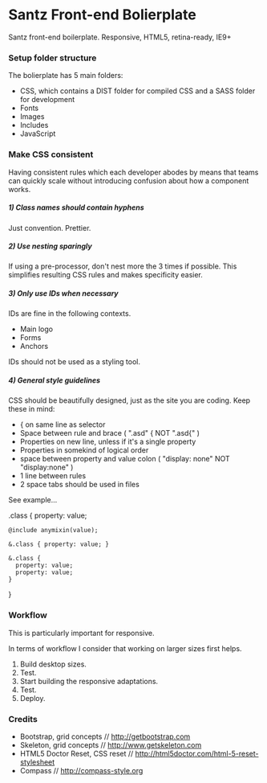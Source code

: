 # Santz Front-end Bolierplate

Santz front-end boilerplate. Responsive, HTML5, retina-ready, IE9+


### Setup folder structure

The bolierplate has 5 main folders:
 * CSS, which contains a DIST folder for compiled CSS and a SASS folder for development
 * Fonts
 * Images
 * Includes
 * JavaScript


### Make CSS consistent

Having consistent rules which each developer abodes by means that teams can quickly scale without introducing confusion about how a component works.

##### 1) Class names should contain hyphens

Just convention. Prettier.

##### 2) Use nesting sparingly

If using a pre-processor, don't nest more the 3 times if possible. This simplifies resulting CSS rules and makes specificity easier.

##### 3) Only use IDs when necessary  

IDs are fine in the following contexts.
 * Main logo
 * Forms
 * Anchors

IDs should not be used as a styling tool.

##### 4) General style guidelines

CSS should be beautifully designed, just as the site you are coding. Keep these in mind:

 * { on same line as selector
 * Space between rule and brace ( ".asd" { NOT ".asd{" )
 * Properties on new line, unless if it's a single property
 * Properties in somekind of logical order
 * space between property and value colon ( "display: none" NOT "display:none" )
 * 1 line between rules
 * 2 space tabs should be used in files

See example...

  .class {
    property: value;

    @include anymixin(value);

    &.class { property: value; }

    &.class {
      property: value;
      property: value;
    }
  }


### Workflow

This is particularly important for responsive.

In terms of workflow I consider that working on larger sizes first helps.

 1. Build desktop sizes.
 2. Test.
 3. Start building the responsive adaptations.
 4. Test.
 5. Deploy.


### Credits

 - Bootstrap, grid concepts // http://getbootstrap.com
 - Skeleton, grid concepts // http://www.getskeleton.com
 - HTML5 Doctor Reset, CSS reset // http://html5doctor.com/html-5-reset-stylesheet
 - Compass // http://compass-style.org